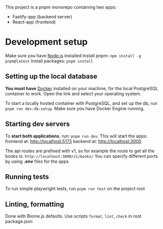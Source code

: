 This project is a pnpm monorepo containing two apps:
- Fastify-app (backend server)
- React-app (frontend)

# Development setup
Make sure you have [Node.js](https://nodejs.org/en/download) installed
Install pnpm: ```npm install -g pnpm@latest```
Install packages: ```pnpm install```

## Setting up the local database
**You must have** [Docker](https://docs.docker.com/get-docker/ "Get Docker") installed on your machine, for the local
PostgreSQL container to work. Open the link and select your operating system.

To start a locally hosted container with PostgreSQL,
and set up the db, run ```pnpm run dev:db:setup```. Make sure you have Docker Engine running.

## Starting dev servers
To **start both applications**, run: ```pnpm run dev```.
This will start the apps:
frontend at: [http://localhost:5173](http://localhost:5173 "http://localhost:5173")
backend at: [http://localhost:3000](http://localhost:3000 "http://localhost:3000")

The api routes are prefixed with v1, so for example the route to get all the books is:
```http://localhost:3000/v1/books/```
You can specify different ports by using **.env** files for the apps

## Running tests
To run simple playwright tests, run ```pnpm run test``` on the project root

## Linting, formatting
Done with Biome.js defaults. Use scripts ```format```, ```lint```, ```check```
in root package.json
